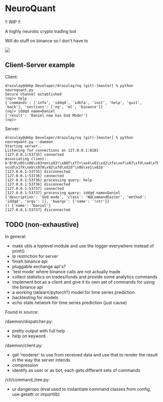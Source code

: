 # NeuroQuant

!! WIP !!

A highly neurotic crypto trading bot

Will do stuff on binance so I don't have to

<img src="https://i.ytimg.com/vi/Hcb0Uvid4k0/maxresdefault.jpg"></img>

## Client-Server example

Client:
```
drazulay@dmbp Developer/drazulay/nq (git)-[master] % python neuroquant.py
Secure channel established
(nq)> help
{'commands': ['info', 'iddqd', 'idkfa', 'init', 'help', 'quit', 'back'], 'sections': ['nq', 'ml', 'binance']}
(nq)> iddqd name=Daniel
{'result': 'Daniel now has God Mode!'}
(nq)>
```

Server:
```
drazulay@dmbp Developer/drazulay/nq (git)-[master] % python neuroquant.py --daemon
Starting server..
Listening for connections on 127.0.0.1:8181
[127.0.0.1:53735] connected
Associating client: b'0*0\x05\x06\x03+en\x03!\x00f\xf7+\xe4\x01\xd2\xfe\xef\x07\xfd\xa4\xfb\xc0-vcud\x1fk\xeb\x87A\x92\xfd\xd2d"\x0b\xe1\x82b'
[127.0.0.1:53735] disconnected
[127.0.0.1:53736] connected
[127.0.0.1:53736] processing query: help
[127.0.0.1:53736] disconnected
[127.0.0.1:53737] connected
[127.0.0.1:53737] processing query: iddqd name=Daniel
{'description': 'God mode', 'class': 'NQCommandEaster', 'method': 'iddqd', 'args': [], 'kwargs': {'name': '!str'}}
() {'name': 'Daniel'}
[127.0.0.1:53737] disconnected
```

## TODO (non-exhaustive)

In general:

- make utils a toplevel module and use the logger everywhere instead of print()
- ip restriction for server
- finish binance api
- pluggable exchange api's?
- 'test mode' where binance calls are not actually made
- collect statistics on trades/funds and provide some analytics commands
- implement bot as a client and give it its own set of commands for using the binance api
- a working (sklearn/pytorch?) model for time series prediction
- backtesting for models
- echo state network for time series prediction (just cause)

Found in source:

/daemon/dispatcher.py:
- pretty output with full help
- help on keyword

/daemon/client.py:
- get 'renderer' to use from received data and use that to render the result in the way the server intends
- compression
- identify as user or as bot, each gets different sets of commands

/cli/command_tree.py:
- ur dangerops (eval used to instantiate command classes from config, use getattr or importlib)
